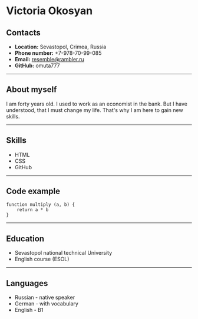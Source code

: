 # Victoria Okosyan
## Contacts
* **Location:** Sevastopol, Crimea, Russia
* **Phone number:** +7-978-70-99-085
* **Email:** resemble@rambler.ru
* **GitHub:** omuta777
***
## About myself
I am forty years old. I used to work as an economist in the bank. But I have understood, that I must change my life. That's why I am here to gain new skills.
***
## Skills
* HTML
* CSS
* GitHub
***
## Code example
```
function multiply (a, b) {
    return a * b
} 
```
***
## Education
* Sevastopol national technical University
* English course (ESOL)
***
## Languages
* Russian - native speaker
* German - with vocabulary
* English - B1


